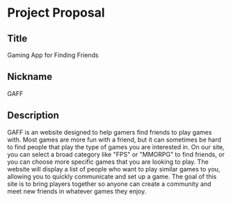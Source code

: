 # Project Proposal

## Title
Gaming App for Finding Friends

## Nickname
GAFF

## Description 

GAFF is an website designed to help gamers find friends to play games with. Most games are more fun with a friend, 
but it can sometimes be hard to find people that play the type of games you are interested in. On our site, you can 
select a broad category like "FPS" or "MMORPG" to find friends, or you can choose more specific games that you are looking to play.
The website will display a list of people who want to play similar games to you, allowing you to quickly communicate and set up a game.
The goal of this site is to bring players together so anyone can create a community and meet new friends in whatever games they enjoy.
